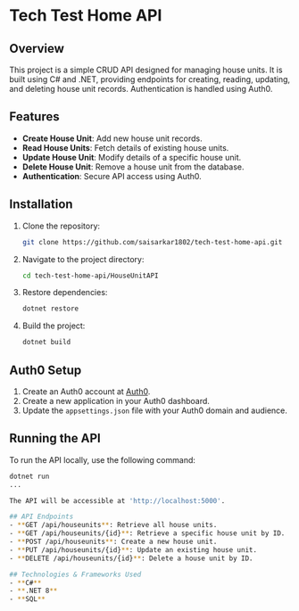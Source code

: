 # Tech Test Home API

## Overview
This project is a simple CRUD API designed for managing house units. It is built using C# and .NET, providing endpoints for creating, reading, updating, and deleting house unit records. Authentication is handled using Auth0.

## Features
- **Create House Unit**: Add new house unit records.
- **Read House Units**: Fetch details of existing house units.
- **Update House Unit**: Modify details of a specific house unit.
- **Delete House Unit**: Remove a house unit from the database.
- **Authentication**: Secure API access using Auth0.

## Installation

1. Clone the repository:
    ```bash
    git clone https://github.com/saisarkar1802/tech-test-home-api.git
    ```
2. Navigate to the project directory:
    ```bash
    cd tech-test-home-api/HouseUnitAPI
    ```
3. Restore dependencies:
    ```bash
    dotnet restore
    ```
4. Build the project:
    ```bash
    dotnet build
    ```

## Auth0 Setup

1. Create an Auth0 account at [Auth0](https://auth0.com/).
2. Create a new application in your Auth0 dashboard.
3. Update the `appsettings.json` file with your Auth0 domain and audience.

## Running the API
To run the API locally, use the following command:
```bash
dotnet run
...

The API will be accessible at 'http://localhost:5000'.

## API Endpoints
- **GET /api/houseunits**: Retrieve all house units.
- **GET /api/houseunits/{id}**: Retrieve a specific house unit by ID.
- **POST /api/houseunits**: Create a new house unit.
- **PUT /api/houseunits/{id}**: Update an existing house unit.
- **DELETE /api/houseunits/{id}**: Delete a house unit by ID.

## Technologies & Frameworks Used
- **C#**
- **.NET 8**
- **SQL**
